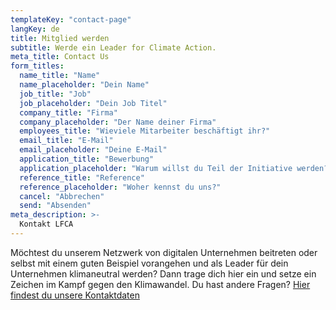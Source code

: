 ```yaml
---
templateKey: "contact-page"
langKey: de
title: Mitglied werden
subtitle: Werde ein Leader for Climate Action.
meta_title: Contact Us
form_titles:
  name_title: "Name"
  name_placeholder: "Dein Name"
  job_title: "Job"
  job_placeholder: "Dein Job Titel"
  company_title: "Firma"
  company_placeholder: "Der Name deiner Firma"
  employees_title: "Wieviele Mitarbeiter beschäftigt ihr?"
  email_title: "E-Mail"
  email_placeholder: "Deine E-Mail"
  application_title: "Bewerbung"
  application_placeholder: "Warum willst du Teil der Initiative werden?"
  reference_title: "Reference"
  reference_placeholder: "Woher kennst du uns?"
  cancel: "Abbrechen"
  send: "Absenden"
meta_description: >-
  Kontakt LFCA
---
```


Möchtest du unserem Netzwerk von digitalen Unternehmen beitreten oder selbst mit einem guten Beispiel vorangehen und als Leader für dein Unternehmen klimaneutral werden? Dann trage dich hier ein und setze ein Zeichen im Kampf gegen den Klimawandel. Du hast andere Fragen? [Hier findest du unsere Kontaktdaten](https://www.leadersforclimateaction.com/impressum)
